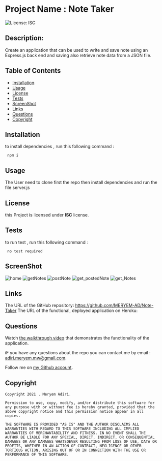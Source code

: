 # Project Name :  Note Taker
  ![License: ISC](https://img.shields.io/badge/license-ISC-green)
  ## Description:
  Create an application that can be used to write and save note using an Express.js back end and saving also retrieve note data from a JSON file.
  ## Table of Contents 
  - [Installation](#installation)
  - [Usage](#usage)
  - [License](#license)
  - [Tests](#tests)
  - [ScreenShot](#screenShot)
  - [Links](#links)
  - [Questions](#questions)
  - [Copyright](#copyright)
  ## Installation
  to install dependencies , run this following command :
``` 
 npm i
 ```
  ## Usage
The User need to clone first the repo then install dependencies and run the file server.js

  ## License
  this Project is licensed under **ISC** license.
  ## Tests
  to run test , run this following command :
``` 
 no test required
 ```
 ## ScreenShot 

  ![home](./Develop/src/home.png)
  ![getNotes](./Develop/src/getnotes.png) 
  ![postNote](./Develop/src/postNote.png)
  ![get_postedNote](./Develop/src/get_postedNote.png)
  ![get_Notes](./Develop/src/get_Notes.png)
  ## Links 
  The URL of the GitHub repository: https://github.com/MERYEM-AD/Note-Taker
  The URL of the functional, deployed application on Heroku:
  ## Questions
  Watch [the walkthrough video]() that demonstrates the functionality of the application.

  iF you have any questions about the repo you can contact me by email : adiri.meryem.mw@gmail.com.

  Follow me on [my Github account](https://github.com/MERYEM-AD).
  ## Copyright

   
```
Copyright 2021 , Meryem Adiri.

Permission to use, copy, modify, and/or distribute this software for any purpose with or without fee is hereby granted, provided that the above copyright notice and this permission notice appear in all copies.

THE SOFTWARE IS PROVIDED "AS IS" AND THE AUTHOR DISCLAIMS ALL WARRANTIES WITH REGARD TO THIS SOFTWARE INCLUDING ALL IMPLIED WARRANTIES OF MERCHANTABILITY AND FITNESS. IN NO EVENT SHALL THE AUTHOR BE LIABLE FOR ANY SPECIAL, DIRECT, INDIRECT, OR CONSEQUENTIAL DAMAGES OR ANY DAMAGES WHATSOEVER RESULTING FROM LOSS OF USE, DATA OR PROFITS, WHETHER IN AN ACTION OF CONTRACT, NEGLIGENCE OR OTHER TORTIOUS ACTION, ARISING OUT OF OR IN CONNECTION WITH THE USE OR PERFORMANCE OF THIS SOFTWARE.

```